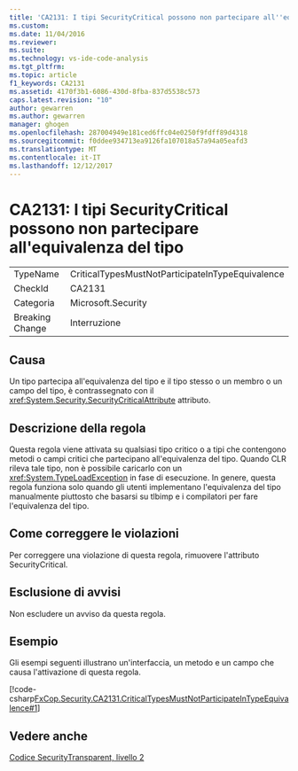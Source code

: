 ```yaml
---
title: 'CA2131: I tipi SecurityCritical possono non partecipare all''equivalenza del tipo | Documenti Microsoft'
ms.custom: 
ms.date: 11/04/2016
ms.reviewer: 
ms.suite: 
ms.technology: vs-ide-code-analysis
ms.tgt_pltfrm: 
ms.topic: article
f1_keywords: CA2131
ms.assetid: 4170f3b1-6086-430d-8fba-837d5538c573
caps.latest.revision: "10"
author: gewarren
ms.author: gewarren
manager: ghogen
ms.openlocfilehash: 287004949e181ced6ffc04e0250f9fdff89d4318
ms.sourcegitcommit: f0ddee934713ea9126fa107018a57a94a05eafd3
ms.translationtype: MT
ms.contentlocale: it-IT
ms.lasthandoff: 12/12/2017
---
```

# <a name="ca2131-security-critical-types-may-not-participate-in-type-equivalence"></a>CA2131: I tipi SecurityCritical possono non partecipare all'equivalenza del tipo
|||  
|-|-|  
|TypeName|CriticalTypesMustNotParticipateInTypeEquivalence|  
|CheckId|CA2131|  
|Categoria|Microsoft.Security|  
|Breaking Change|Interruzione|  
  
## <a name="cause"></a>Causa  
 Un tipo partecipa all'equivalenza del tipo e il tipo stesso o un membro o un campo del tipo, è contrassegnato con il <xref:System.Security.SecurityCriticalAttribute> attributo.  
  
## <a name="rule-description"></a>Descrizione della regola  
 Questa regola viene attivata su qualsiasi tipo critico o a tipi che contengono metodi o campi critici che partecipano all'equivalenza del tipo. Quando CLR rileva tale tipo, non è possibile caricarlo con un <xref:System.TypeLoadException> in fase di esecuzione. In genere, questa regola funziona solo quando gli utenti implementano l'equivalenza del tipo manualmente piuttosto che basarsi su tlbimp e i compilatori per fare l'equivalenza del tipo.  
  
## <a name="how-to-fix-violations"></a>Come correggere le violazioni  
 Per correggere una violazione di questa regola, rimuovere l'attributo SecurityCritical.  
  
## <a name="when-to-suppress-warnings"></a>Esclusione di avvisi  
 Non escludere un avviso da questa regola.  
  
## <a name="example"></a>Esempio  
 Gli esempi seguenti illustrano un'interfaccia, un metodo e un campo che causa l'attivazione di questa regola.  
  
 [!code-csharp[FxCop.Security.CA2131.CriticalTypesMustNotParticipateInTypeEquivalence#1](../code-quality/codesnippet/CSharp/ca2131-security-critical-types-may-not-participate-in-type-equivalence_1.cs)]  
  
## <a name="see-also"></a>Vedere anche  
 [Codice SecurityTransparent, livello 2](/dotnet/framework/misc/security-transparent-code-level-2)
